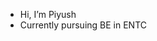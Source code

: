 - Hi, I’m Piyush
- Currently pursuing BE in ENTC

<!---
winaboooo/winaboooo is a ✨ special ✨ repository because its `README.md` (this file) appears on your GitHub profile.
You can click the Preview link to take a look at your changes.
--->
